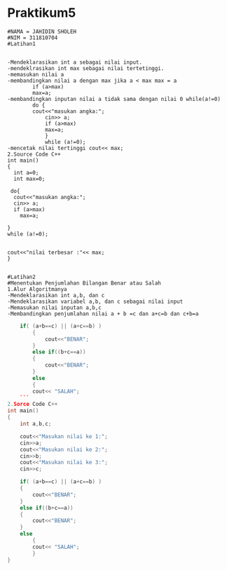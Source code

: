 # Praktikum5
	#NAMA = JAHIDIN SHOLEH
	#NIM = 311810704
	#Latihan1
		 
	
	-Mendeklarasikan int a sebagai nilai input.
	-mendeklrasikan int max sebagai nilai tertetinggi.
	-memasukan nilai a
	-membandingkan nilai a dengan max jika a < max max = a
			if (a>max)
			max=a;
	-membandingkan inputan nilai a tidak sama dengan nilai 0 while(a!=0)
			do {
			cout<<"masukan angka:";
    			cin>> a;
      			if (a>max)
        		max=a;
			    }
    			while (a!=0);
	-mencetak nilai tertinggi cout<< max;
	2.Source Code C++
	int main()
	{
 	  int a=0;
 	  int max=0;

 	 do{
  	  cout<<"masukan angka:";
  	  cin>> a;
      if (a>max)
        max=a;

    }
    while (a!=0);


    cout<<"nilai terbesar :"<< max;
	}


	#Latihan2
	#Menentukan Penjumlahan Bilangan Benar atau Salah
	1.Alur Algoritmanya
	-Mendeklarasikan int a,b, dan c
	-Mendeklarasikan variabel a,b, dan c sebagai nilai input
	-Memasukan nilai inputan a,b,c
	-Membandingkan penjumlahan nilai a + b =c dan a+c=b dan c+b=a
```c++
	if( (a+b==c) || (a+c==b) )
		{
    		cout<<"BENAR";
		}
		else if((b+c==a))
		{
    		cout<<"BENAR";
		}
		else
    	{
    	cout<< "SALAH";
    ```
2.Sorce Code C++
int main()
{
    int a,b,c;

    cout<<"Masukan nilai ke 1:";
    cin>>a;
    cout<<"Masukan nilai ke 2:";
    cin>>b;
    cout<<"Masukan nilai ke 3:";
    cin>>c;

    if( (a+b==c) || (a+c==b) )
    {
        cout<<"BENAR";
    }
    else if((b+c==a))
    {
        cout<<"BENAR";
    }
    else
        {
        cout<< "SALAH";
        }
}



